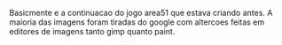 Basicmente e a continuacao do jogo area51 que estava criando antes.
A maioria das imagens foram tiradas do google com altercoes feitas em editores de imagens tanto gimp quanto paint.

